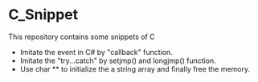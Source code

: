 # C_Snippet
This repository contains some snippets of C

- Imitate the event in C# by "callback" function.
- Imitate the "try...catch" by setjmp() and longjmp() function.
- Use char ** to initialize the a string array and finally free the memory.